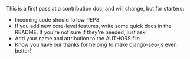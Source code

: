 This is a first pass at a contribution doc, and will change, but for starters:

- Incoming code should follow PEP8
- If you add new core-level features, write some quick docs in the README.  If you're not sure if they're needed, just ask!
- Add your name and attribution to the AUTHORS file.
- Know you have our thanks for helping to make django-seo-js even better!
